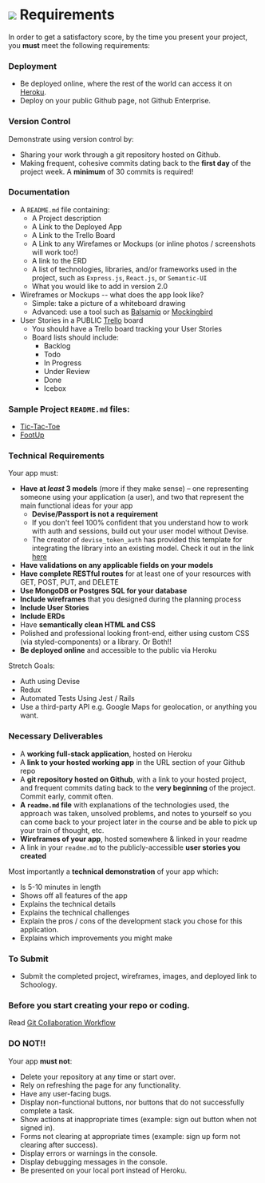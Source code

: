 # ![](https://ga-dash.s3.amazonaws.com/production/assets/logo-9f88ae6c9c3871690e33280fcf557f33.png) Requirements

In order to get a satisfactory score, by the time you present your project, you **must** meet the following requirements:

### Deployment
* Be deployed online, where the rest of the world can access it on [Heroku](https://www.heroku.com/).
* Deploy on your public Github page, not Github Enterprise.

### Version Control
Demonstrate using version control by:
* Sharing your work through a git repository hosted on Github.
* Making frequent, cohesive commits dating back to the **first day**
of the project week. A **minimum** of 30 commits is required!

### Documentation
* A `README.md` file containing:
  - A Project description
  - A Link to the Deployed App
  - A Link to the Trello Board
  - A Link to any Wirefames or Mockups (or inline photos / screenshots will work too!)
  - A link to the ERD
  - A list of technologies, libraries, and/or frameworks used in the project, such as `Express.js`, `React.js`, or `Semantic-UI`
  - What you would like to add in version 2.0
* Wireframes or Mockups -- what does the app look like?
  - Simple: take a picture of a whiteboard drawing
  - Advanced: use a tool such as [Balsamiq](https://balsamiq.com/) or [Mockingbird](https://gomockingbird.com/home)
* User Stories in a PUBLIC [Trello](https://trello.com/) board
  - You should have a Trello board tracking your User Stories
  - Board lists should include:
    * Backlog
    * Todo
    * In Progress
    * Under Review
    * Done
    * Icebox

### Sample Project `README.md` files:
* [Tic-Tac-Toe](https://github.com/iamsydsmith/tic-tac-toe)
* [FootUp](https://github.com/wschaeferiii/footup)

### Technical Requirements

Your app must:

* **Have at _least_ 3 models** (more if they make sense) – one representing someone using your application (a user), and two that represent the main functional ideas for your app
  * **Devise/Passport is not a requirement**
  * If you don't feel 100% confident that you understand how to work with auth and sessions, build out your user model without Devise.
  * The creator of `devise_token_auth` has provided this template for integrating the library into an existing model.  Check it out in the link [here](https://github.com/lynndylanhurley/devise_token_auth/wiki/Setup-migrations-for-an-existing-User-table)
* **Have validations on any applicable fields on your models**
* **Have complete RESTful routes** for at least one of your resources with GET, POST, PUT, and DELETE
* **Use MongoDB or Postgres SQL for your database**
* **Include wireframes** that you designed during the planning process
* **Include User Stories**
* **Include ERDs**
* Have **semantically clean HTML and CSS**
* Polished and professional looking front-end, either using custom CSS (via styled-components) or a library. Or Both!!
* **Be deployed online** and accessible to the public via Heroku

Stretch Goals: 
 * Auth using Devise
 * Redux
 * Automated Tests Using Jest / Rails
 * Use a third-party API e.g. Google Maps for geolocation, or anything you want.

### Necessary Deliverables

* A **working full-stack application**, hosted on Heroku
* A **link to your hosted working app** in the URL section of your Github repo
* A **git repository hosted on Github**, with a link to your hosted project, and frequent commits dating back to the **very beginning** of the project. Commit early, commit often.
* **A ``readme.md`` file** with explanations of the technologies used, the approach was taken, unsolved problems, and notes to yourself so you can come back to your project later in the course and be able to pick up your train of thought, etc.
* **Wireframes of your app**, hosted somewhere & linked in your readme
* A link in your ``readme.md`` to the publicly-accessible **user stories you created**

Most importantly a **technical demonstration** of your app which:

* Is 5-10 minutes in length
* Shows off all features of the app
* Explains the technical details
* Explains the technical challenges
* Explain the pros / cons of the development stack you chose for this application.
* Explains which improvements you might make

### To Submit

* Submit the completed project, wireframes, images, and deployed link to Schoology.

### Before you start creating your repo or coding.

Read [Git Collaboration Workflow](https://git.generalassemb.ly/atl-wdi/project-vagabond/blob/master/git-collaboration-workflow.md)

### DO NOT!!
Your app **must not**:
* Delete your repository at any time or start over.
* Rely on refreshing the page for any functionality.
* Have any user-facing bugs.
* Display non-functional buttons, nor buttons that do not successfully complete a task.
* Show actions at inappropriate times (example: sign out button when not signed in).
* Forms not clearing at appropriate times (example: sign up form not clearing after success).
* Display errors or warnings in the console.
* Display debugging messages in the console.
* Be presented on your local port instead of Heroku.